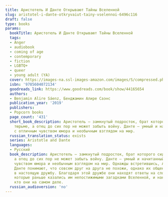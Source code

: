 ```yaml
---
title: Аристотель И Данте Открывают Тайны Вселенной
slug: aristotel-i-dante-otkryvaiut-tainy-vselennoi-6496c116
draft: false
type: books
params:
  bookTitle: Аристотель И Данте Открывают Тайны Вселенной
  tags:
  - Anger
  - audiobook
  - coming of age
  - contemporary
  - fiction
  - LGBTQ+
  - queer
  - young adult (YA)
  cover: https://images-na.ssl-images-amazon.com/images/S/compressed.photo.goodreads.com/books/1551444831i/44165654.jpg
  isbn: '9785604072134'
  goodreads_link: https://www.goodreads.com/book/show/44165654
  authors:
  - Benjamin Alire Sáenz, Бенджамин Алире Саэнс
  publication_year: '2019'
  publishers:
  - Popcorn books
  page_count: '431'
  short_book_description: Аристотель — замкнутый подросток, брат которого сидит в
    тюрьме, а отец до сих пор не может забыть войну. Данте — умный и начитанный парень
    с отличным чувством юмора и необычным взглядом на мир.
  russian_translation_status: exists
  series: Aristotle and Dante
  languages:
  - Русский
  book_description: Аристотель — замкнутый подросток, брат которого сидит в тюрьме,
    а отец до сих пор не может забыть войну. Данте — умный и начитанный парень с отличным
    чувством юмора и необычным взглядом на мир. Однажды встретившись, Аристотель и
    Данте понимают, что совсем друг на друга не похожи, однако их общение быстро перерастает
    в настоящую дружбу. Благодаря этой дружбе они находят ответы на сложные вопросы,
    которые раньше казались им непостижимыми загадками Вселенной, и наконец осознают,
    кто они на самом деле.
  russian_audioversion: 'no'
---
```

